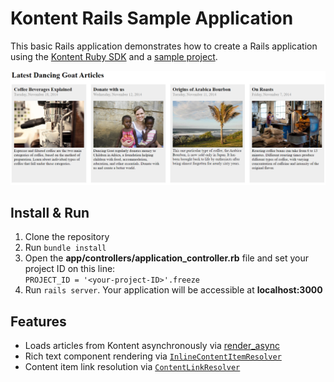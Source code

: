 # Kontent Rails Sample Application

This basic Rails application demonstrates how to create a Rails application using the [Kontent Ruby SDK](https://github.com/Kentico/kontent-delivery-sdk-ruby) and a [sample project](https://docs.kontent.ai/tutorials/manage-kontent/projects/manage-projects#a-create-a-sample-project).

![Screenshot](/screenshot.png)

## Install & Run

1. Clone the repository
1. Run `bundle install`
1. Open the __app/controllers/application_controller.rb__ file and set your project ID on this line:  
`PROJECT_ID = '<your-project-ID>'.freeze`
1. Run `rails server`. Your application will be accessible at __localhost:3000__

## Features

- Loads articles from Kontent asynchronously via [render_async](https://github.com/renderedtext/render_async)
- Rich text component rendering via [`InlineContentItemResolver`](https://github.com/Kentico/kontent-delivery-sdk-ruby#resolving-inline-content)
- Content item link resolution via [`ContentLinkResolver`](https://github.com/Kentico/kontent-delivery-sdk-ruby#resolving-links)